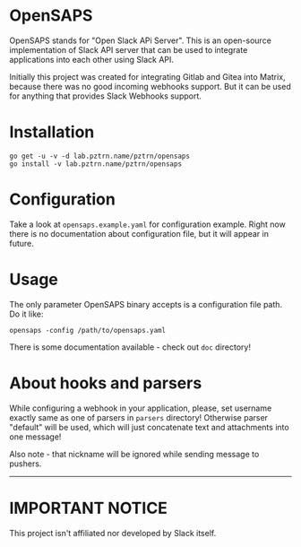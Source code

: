 # OpenSAPS

OpenSAPS stands for "Open Slack APi Server". This is an open-source
implementation of Slack API server that can be used to integrate
applications into each other using Slack API.

Initially this project was created for integrating Gitlab and Gitea
into Matrix, because there was no good incoming webhooks support.
But it can be used for anything that provides Slack Webhooks support.

# Installation

```
go get -u -v -d lab.pztrn.name/pztrn/opensaps
go install -v lab.pztrn.name/pztrn/opensaps
```

# Configuration

Take a look at ``opensaps.example.yaml`` for configuration example.
Right now there is no documentation about configuration file, but it
will appear in future.

# Usage

The only parameter OpenSAPS binary accepts is a configuration file
path. Do it like:

```
opensaps -config /path/to/opensaps.yaml
```

There is some documentation available - check out ``doc`` directory!

# About hooks and parsers

While configuring a webhook in your application, please, set username
exactly same as one of parsers in ``parsers`` directory! Otherwise parser
"default" will be used, which will just concatenate text and attachments
into one message!

Also note - that nickname will be ignored while sending message to
pushers.

----

# IMPORTANT NOTICE

This project isn't affiliated nor developed by Slack itself.

